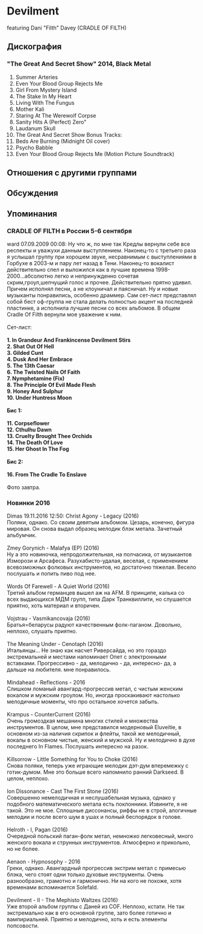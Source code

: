 # Devilment

featuring Dani "Filth" Davey (CRADLE OF FILTH)

## Дискография

### "The Great And Secret Show" 2014, Black Metal

1. Summer Arteries
2. Even Your Blood Group Rejects Me
3. Girl From Mystery Island
4. The Stake In My Heart
5. Living With The Fungus
6. Mother Kali
7. Staring At The Werewolf Corpse
8. Sanity Hits A (Perfect) Zero"
9. Laudanum Skull
10. The Great And Secret Show 
Bonus Tracks:
11. Beds Are Burning (Midnight Oil cover)
12. Psycho Babble
13. Even Your Blood Group Rejects Me (Motion Picture Soundtrack)


## Отношения с другими группами


## Обсуждения


## Упоминания

### CRADLE OF FILTH в России 5-6 сентября

ward 07.09.2009 00:08:
Ну что ж, по мне так Кредлы вернули себе все респекты и уважухи данным выступлением. Наконец-то с третьего раза я услышал группу при хорошем звуке, несравнимым с выступлениями в Горбухе в 2003-м и пару лет назад в Тени. Наконец-то вокалист действительно спел и выложился как в лучшие времена 1998-2000...абсолютно легко и непринужденно сочетая скрим,гроул,шепчущий голос и прочее. Действительно прятно удивил. Причем исполнял песни, а не клоуничал и паясничал. Ну и новые музыканты понравились, особенно драммер. Сам сет-лист представлял собой бест оф-группа не стала делать полностью акцент на последней пластинке, а исполнила лучшие песни со всех альбомов. В общем Cradle Of Filth вернули мое уважение к ним.<BR><BR>Сет-лист:<BR><BR><B>1. In Grandeur And Frankincense Devilment Stirs<BR>2. Shat Out Of Hell<BR>3. Gilded Cunt<BR>4. Dusk And Her Embrace<BR>5. The 13th Caesar<BR>6. The Twisted Nails Of Faith<BR>7. Nymphetamine (Fix)<BR>8. The Principle Of Evil Made Flesh <BR>9. Honey And Sulphur<BR>10. Under Huntress Moon<BR><BR>Бис 1:<BR> <BR>11. Corpseflower<BR>12. Cthulhu Dawn<BR>13. Cruelty Brought Thee Orchids<BR>14. The Death Of Love<BR>15. Her Ghost In The Fog<BR><BR>Бис 2:<BR><BR>16. From The Cradle To Enslave</B><BR><BR>Фото завтра.

### Новинки 2016

Dimas 19.11.2016 12:50:
Christ Agony - Legacy (2016)<BR>Поляки, однако. Со своим девятым альбомом. Цезарь, конечно, фигура мировая. Он снова выдал образец мелодик блэк метала. Зачетный альбумчик.<BR><BR>Zmey Gorynich - Malafya (EP) (2016)<BR>Ну а это новиночка, непродолжительная, на полчасика, от музыкантов Изморози и Арсафеса. Разухабисто-удалая, веселая, с применением всевозможных фолковых инструментов, но достаточно тяжелая. Весело послушать и попить пиво под нее.<BR><BR>Words Of Farewell - A Quiet World (2016)<BR>Третий альбом германцев вышел аж на AFM. В принципе, калька со всех выдающихся МДМ групп, типа Дарк Транквиллити, но слушается приятно, хоть материал и вторичен.<BR><BR>Vojstrau - Vasmikancovaja (2016)<BR>Братья=беларусы радуют качественным фолк-паганом. Довольно, неплохо, слушать приятно.<BR><BR>The Meaning Under - Cenotaph (2016)<BR>Итальянцы... Не знаю как насчет Риверсайда, но это гораздо экстремальней и местами напоминает Опет с электронными вставками. Прогрессивно - да, мелодично - да, интересно- да, а дальше на любителя. мне понравилось.<BR><BR>Mindahead - Reflections - 2016<BR>Слишком ломаный авангард-прогрессив метал, с чистым женским вокалом и мужским гроулом. Но, иногда проскакивают настолько мелодичные моменты, что про остальное хочется забыть.<BR><BR>Krampus - CounterCurrent (2016)<BR>Очень громоздкая мешанина многих стилей и множества инструментов. В целом, мне представился модерновый Eluveitie, в основном из-за наличия скрипок и флейты, такой же мелодичный, вокалы в основном чистые, женский и мужской. Ну и мелодично в духе последнего In Flames. Послушать интересно на разок.<BR><BR>Killsorrow - Little Something for You to Choke (2016)<BR>Снова поляки, теперь уже играющие мелодик дэт-дум вперемежку с готик-думом. Мне это больше всего напомнило ранний Darkseed. В целом, неплохо.<BR><BR>Ion Dissonance - Cast The First Stone (2016)<BR>Совершенно немелодичная и неслушабельная музыка, однако у подобного математического метала есть поклонники. Извините, я не такой. Это не мое. Сплошные диссонансы, риффы не в строй, алогичные мелодии и после всего шум в ушах и полный беспорядок в голове.<BR><BR>Helroth - I, Pagan (2016)<BR>Очередной польский паган-фолк метал, немножко легковесный, много женского вокала и струнных инструментов. Атмосферно и прикольно, но не более.<BR><BR>Aenaon - Hypnosophy - 2016<BR>Греки, однако. Авангардный прогрессив экстрим метал с примесью блэка, чего стоят одни только духовые инструменты. Очень разнообразно, грамотно и  гармонично. Ни на кого не похоже, хотя временами вспоминается Solefald.<BR><BR>Devilment - II - The Mephisto Waltzes (2016)<BR>Уже второй альбом группы с Даней из COF. Неплохо, кстати. Не так экстремально как в его основной группе, зато более готично и вампириальней. Приятно и мелодично, хоть и есть элементы попсовости.

